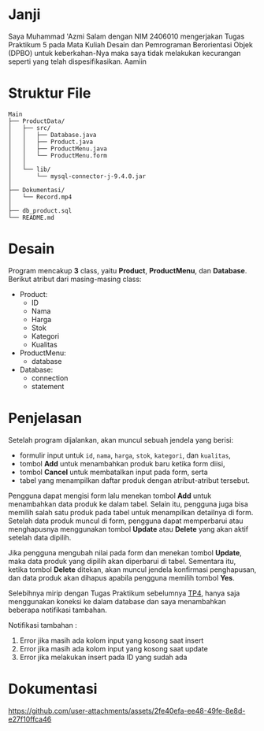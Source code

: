 # Janji
Saya Muhammad 'Azmi Salam dengan NIM 2406010 mengerjakan Tugas Praktikum 5 pada Mata Kuliah Desain dan Pemrograman Berorientasi Objek (DPBO) untuk keberkahan-Nya maka saya tidak melakukan kecurangan seperti yang telah dispesifikasikan. Aamiin

# Struktur File
```
Main
├── ProductData/
│   ├── src/
│   │   ├── Database.java
│   │   ├── Product.java
│   │   ├── ProductMenu.java
│   │   └── ProductMenu.form
│   │   
│   └── lib/
│       └── mysql-connector-j-9.4.0.jar
│
├── Dokumentasi/
│   └── Record.mp4
│
├── db_product.sql
└── README.md
```

# Desain
Program mencakup __3__ class, yaitu __Product__, __ProductMenu__, dan __Database__. Berikut atribut dari masing-masing class:
- Product:
  - ID
  - Nama
  - Harga   
  - Stok
  - Kategori
  - Kualitas
- ProductMenu:
  - database
- Database:
  - connection
  - statement

# Penjelasan
Setelah program dijalankan, akan muncul sebuah jendela yang berisi:
- formulir input untuk `id`, `nama`, `harga`, `stok`, `kategori`, dan `kualitas`,
- tombol __Add__ untuk menambahkan produk baru ketika form diisi,
- tombol __Cancel__ untuk membatalkan input pada form, serta
- tabel yang menampilkan daftar produk dengan atribut-atribut tersebut.

Pengguna dapat mengisi form lalu menekan tombol __Add__ untuk menambahkan data produk ke dalam tabel. Selain itu, pengguna juga bisa memilih salah satu produk pada tabel untuk menampilkan detailnya di form. Setelah data produk muncul di form, pengguna dapat memperbarui atau menghapusnya menggunakan tombol __Update__ atau __Delete__ yang akan aktif setelah data dipilih.

Jika pengguna mengubah nilai pada form dan menekan tombol __Update__, maka data produk yang dipilih akan diperbarui di tabel. Sementara itu, ketika tombol __Delete__ ditekan, akan muncul jendela konfirmasi penghapusan, dan data produk akan dihapus apabila pengguna memilih tombol __Yes__.

Selebihnya mirip dengan Tugas Praktikum sebelumnya [TP4](https://github.com/zicofarry/TP4DPBO2425C2), hanya saja menggunakan koneksi ke dalam database dan saya menambahkan beberapa notifikasi tambahan.

Notifikasi tambahan :
1. Error jika masih ada kolom input yang kosong saat insert
2. Error jika masih ada kolom input yang kosong saat update
3. Error jika melakukan insert pada ID yang sudah ada 

# Dokumentasi
https://github.com/user-attachments/assets/2fe40efa-ee48-49fe-8e8d-e27f10ffca46